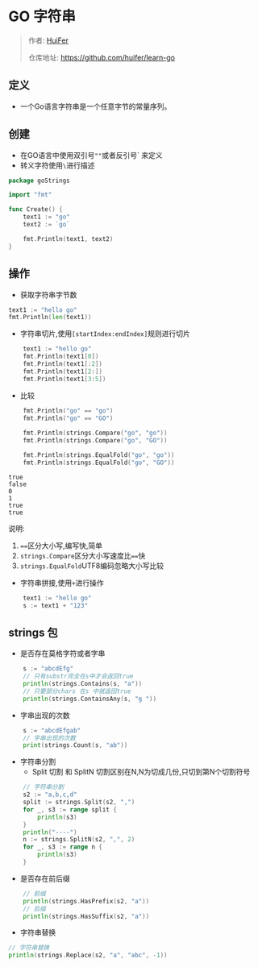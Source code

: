 # GO 字符串
> 作者: [HuiFer](https://github.com/huifer)
>
> 仓库地址: https://github.com/huifer/learn-go

## 定义
- 一个Go语言字符串是一个任意字节的常量序列。
## 创建
- 在GO语言中使用双引号`""`或者反引号` 来定义
- 转义字符使用`\`进行描述

```go
package goStrings

import "fmt"

func Create() {
	text1 := "go"
	text2 := `go`

	fmt.Println(text1, text2)
}

```

## 操作
- 获取字符串字节数
```go
text1 := "hello go"
fmt.Println(len(text1))
```
- 字符串切片,使用`[startIndex:endIndex]`规则进行切片
```go
	text1 := "hello go"
	fmt.Println(text1[0])
	fmt.Println(text1[:2])
	fmt.Println(text1[2:])
	fmt.Println(text1[3:5])
```
- 比较
```go
    fmt.Println("go" == "go")
	fmt.Println("go" == "GO")
	
	fmt.Println(strings.Compare("go", "go"))
	fmt.Println(strings.Compare("go", "GO"))

	fmt.Println(strings.EqualFold("go", "go"))
	fmt.Println(strings.EqualFold("go", "GO"))

```
```text
true
false
0
1
true
true
```

说明:
1. `==`区分大小写,编写快,简单 
2. `strings.Compare`区分大小写速度比`==`快
3. `strings.EqualFold`UTF8编码忽略大小写比较


- 字符串拼接,使用`+`进行操作
```go
	text1 := "hello go"
	s := text1 + "123"
```

## strings 包
- 是否存在莫格字符或者字串
```go
	s := "abcdEfg"
	// 只有substr完全在s中才会返回true
	println(strings.Contains(s, "a"))
	// 只要部分chars 在s 中就返回true
	println(strings.ContainsAny(s, "g "))

```

- 字串出现的次数
```go
	s := "abcdEfgab"
	// 字串出现的次数
	print(strings.Count(s, "ab"))
```

- 字符串分割
    - Split 切割 和 SplitN 切割区别在N,N为切成几份,只切到第N个切割符号
```go
	// 字符串分割
	s2 := "a,b,c,d"
	split := strings.Split(s2, ",")
	for _, s3 := range split {
		println(s3)
	}
	println("----")
	n := strings.SplitN(s2, ",", 2)
	for _, s3 := range n {
		println(s3)
	}
```

- 是否存在前后缀
```go
	// 前缀
	println(strings.HasPrefix(s2, "a"))
	// 后缀
	println(strings.HasSuffix(s2, "a"))
```
- 字符串替换
```go
// 字符串替换
println(strings.Replace(s2, "a", "abc", -1))
```